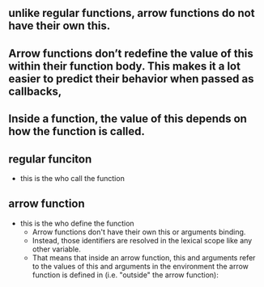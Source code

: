 ## unlike regular functions, arrow functions do not have their own this.

## Arrow functions don’t redefine the value of this within their function body. This makes it a lot easier to predict their behavior when passed as callbacks,

## Inside a function, the value of this depends on how the function is called.

## regular funciton

- this is the who call the function

## arrow function

- this is the who define the function
  - Arrow functions don't have their own this or arguments binding.
  - Instead, those identifiers are resolved in the lexical scope like any other variable.
  - That means that inside an arrow function, this and arguments refer to the values of this and arguments in the environment the arrow function is defined in (i.e. "outside" the arrow function):
